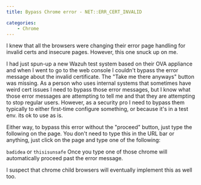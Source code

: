 ```yaml
---
title: Bypass Chrome error - NET::ERR_CERT_INVALID

categories:
    - Chrome
---
```



I knew that all the browsers were changing their error page handling for invalid certs and insecure pages. However, this one snuck up on me.

I had just spun-up a new Wazuh test system based on their OVA appliance and when I went to go to the web console I couldn't bypass the error message about the invalid certificate. The "Take me there anyways" button was missing. As a person who uses internal systems that sometimes have weird cert issues I need to bypass those error messages, but I know what those error messages are attempting to tell me and that they are attempting to stop regular users. However, as a security pro I need to bypass them typically to either first-time configure something, or because it's in a test env. its ok to use as is.

Either way, to bypass this error without the "proceed" button, just type the following on the page. You don't need to type this in the URL bar or anything, just click on the page and type one of the following:

`badidea` or `thisisunsafe` Once you type one of those chrome will automatically proceed past the error message.

I suspect that chrome child browsers will eventually implement this as well too.
